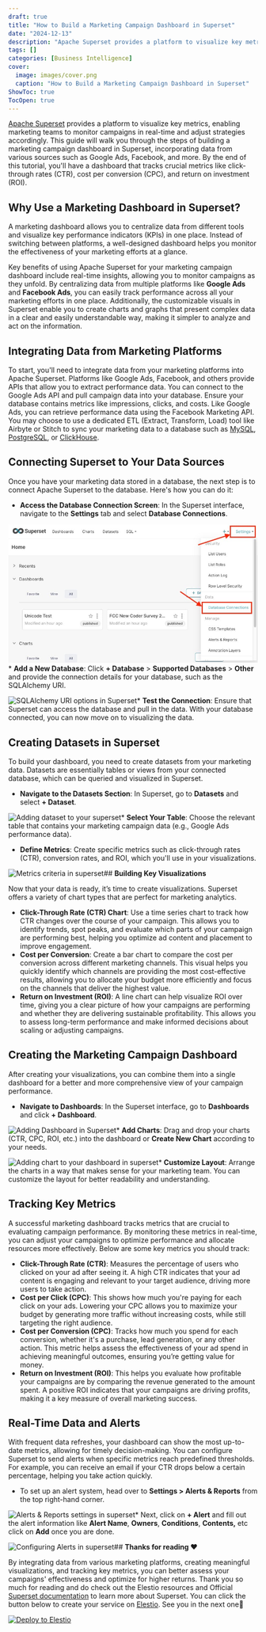 ```yaml
---
draft: true
title: "How to Build a Marketing Campaign Dashboard in Superset"
date: "2024-12-13"
description: "Apache Superset provides a platform to visualize key metrics, enabling marketing teams to monitor campaigns in real-time and adjust strategies accordingly. This guide will walk you through the steps of building a marketing campaign dashboard in Superset, incorporating data from various sources such as Google Ads, Facebook, and more. By"
tags: []
categories: [Business Intelligence]
cover:
  image: images/cover.png
  caption: "How to Build a Marketing Campaign Dashboard in Superset"
ShowToc: true
TocOpen: true
---
```



[Apache Superset](https://elest.io/open-source/superset?ref=blog.elest.io) provides a platform to visualize key metrics, enabling marketing teams to monitor campaigns in real\-time and adjust strategies accordingly. This guide will walk you through the steps of building a marketing campaign dashboard in Superset, incorporating data from various sources such as Google Ads, Facebook, and more. By the end of this tutorial, you'll have a dashboard that tracks crucial metrics like click\-through rates (CTR), cost per conversion (CPC), and return on investment (ROI).

## **Why Use a Marketing Dashboard in Superset?**

A marketing dashboard allows you to centralize data from different tools and visualize key performance indicators (KPIs) in one place. Instead of switching between platforms, a well\-designed dashboard helps you monitor the effectiveness of your marketing efforts at a glance.

Key benefits of using Apache Superset for your marketing campaign dashboard include real\-time insights, allowing you to monitor campaigns as they unfold. By centralizing data from multiple platforms like **Google Ads** and **Facebook Ads**, you can easily track performance across all your marketing efforts in one place. Additionally, the customizable visuals in Superset enable you to create charts and graphs that present complex data in a clear and easily understandable way, making it simpler to analyze and act on the information.

## **Integrating Data from Marketing Platforms**

To start, you'll need to integrate data from your marketing platforms into Apache Superset. Platforms like Google Ads, Facebook, and others provide APIs that allow you to extract performance data. You can connect to the Google Ads API and pull campaign data into your database. Ensure your database contains metrics like impressions, clicks, and costs. Like Google Ads, you can retrieve performance data using the Facebook Marketing API. You may choose to use a dedicated ETL (Extract, Transform, Load) tool like Airbyte or Stitch to sync your marketing data to a database such as [MySQL](https://elest.io/open-source/mysql?ref=blog.elest.io), [PostgreSQL](https://elest.io/open-source/postgresql?ref=blog.elest.io), or [ClickHouse](https://elest.io/open-source/clickhouse?ref=blog.elest.io).

## **Connecting Superset to Your Data Sources**

Once you have your marketing data stored in a database, the next step is to connect Apache Superset to the database. Here's how you can do it:

* **Access the Database Connection Screen**: In the Superset interface, navigate to the **Settings** tab and select **Database Connections**.

![Database connection settings in superset](images/Screenshot-2024-10-04-at-12.07.10-PM.jpg)* **Add a New Database**: Click **\+ Database** \> **Supported Databases** \> **Other** and provide the connection details for your database, such as the SQLAlchemy URI.

![SQLAlchemy URI options in Superset](https://blog.elest.io/content/images/2024/10/image-6.png)* **Test the Connection**: Ensure that Superset can access the database and pull in the data. With your database connected, you can now move on to visualizing the data.

## **Creating Datasets in Superset**

To build your dashboard, you need to create datasets from your marketing data. Datasets are essentially tables or views from your connected database, which can be queried and visualized in Superset.

* **Navigate to the Datasets Section**: In Superset, go to **Datasets** and select **\+ Dataset**.

![Adding dataset to your superset](https://blog.elest.io/content/images/2024/10/Screenshot-2024-10-04-at-12.13.31-PM.jpg)* **Select Your Table**: Choose the relevant table that contains your marketing campaign data (e.g., Google Ads performance data).
* **Define Metrics**: Create specific metrics such as click\-through rates (CTR), conversion rates, and ROI, which you'll use in your visualizations.

![Metrics criteria in superset](https://blog.elest.io/content/images/2024/10/Screenshot-2024-10-04-at-12.16.13-PM.jpg)## **Building Key Visualizations**

Now that your data is ready, it’s time to create visualizations. Superset offers a variety of chart types that are perfect for marketing analytics.

* **Click\-Through Rate (CTR) Chart**: Use a time series chart to track how CTR changes over the course of your campaign. This allows you to identify trends, spot peaks, and evaluate which parts of your campaign are performing best, helping you optimize ad content and placement to improve engagement.
* **Cost per Conversion**: Create a bar chart to compare the cost per conversion across different marketing channels. This visual helps you quickly identify which channels are providing the most cost\-effective results, allowing you to allocate your budget more efficiently and focus on the channels that deliver the highest value.
* **Return on Investment (ROI)**: A line chart can help visualize ROI over time, giving you a clear picture of how your campaigns are performing and whether they are delivering sustainable profitability. This allows you to assess long\-term performance and make informed decisions about scaling or adjusting campaigns.

## **Creating the Marketing Campaign Dashboard**

After creating your visualizations, you can combine them into a single dashboard for a better and more comprehensive view of your campaign performance.

* **Navigate to Dashboards**: In the Superset interface, go to **Dashboards** and click **\+ Dashboard**.

![Adding Dashboard in Superset](https://blog.elest.io/content/images/2024/10/Screenshot-2024-10-04-at-12.26.47-PM.jpg)* **Add Charts**: Drag and drop your charts (CTR, CPC, ROI, etc.) into the dashboard or **Create New Chart** according to your needs.

![Adding chart to your dashboard in superset](https://blog.elest.io/content/images/2024/10/Screenshot-2024-10-04-at-12.28.32-PM.jpg)* **Customize Layout**: Arrange the charts in a way that makes sense for your marketing team. You can customize the layout for better readability and understanding.

## **Tracking Key Metrics**

A successful marketing dashboard tracks metrics that are crucial to evaluating campaign performance. By monitoring these metrics in real\-time, you can adjust your campaigns to optimize performance and allocate resources more effectively. Below are some key metrics you should track:

* **Click\-Through Rate (CTR)**: Measures the percentage of users who clicked on your ad after seeing it. A high CTR indicates that your ad content is engaging and relevant to your target audience, driving more users to take action.
* **Cost per Click (CPC)**: This shows how much you're paying for each click on your ads. Lowering your CPC allows you to maximize your budget by generating more traffic without increasing costs, while still targeting the right audience.
* **Cost per Conversion (CPC)**: Tracks how much you spend for each conversion, whether it's a purchase, lead generation, or any other action. This metric helps assess the effectiveness of your ad spend in achieving meaningful outcomes, ensuring you’re getting value for money.
* **Return on Investment (ROI)**: This helps you evaluate how profitable your campaigns are by comparing the revenue generated to the amount spent. A positive ROI indicates that your campaigns are driving profits, making it a key measure of overall marketing success.

## **Real\-Time Data and Alerts**

With frequent data refreshes, your dashboard can show the most up\-to\-date metrics, allowing for timely decision\-making. You can configure Superset to send alerts when specific metrics reach predefined thresholds. For example, you can receive an email if your CTR drops below a certain percentage, helping you take action quickly.

* To set up an alert system, head over to **Settings \> Alerts \& Reports** from the top right\-hand corner.

![Alerts & Reports settings in superset](https://blog.elest.io/content/images/2024/10/Screenshot-2024-10-04-at-12.34.46-PM.jpg)* Next, click on **\+ Alert** and fill out the alert information like **Alert Name**, **Owners**, **Conditions**, **Contents,** etc click on **Add** once you are done.

![Configuring Alerts in superset](https://blog.elest.io/content/images/2024/10/Screenshot-2024-10-04-at-12.37.23-PM.jpg)## **Thanks for reading ❤️**

By integrating data from various marketing platforms, creating meaningful visualizations, and tracking key metrics, you can better assess your campaigns' effectiveness and optimize for higher returns. Thank you so much for reading and do check out the Elestio resources and Official [Superset documentation](https://superset.apache.org/docs/intro/?ref=blog.elest.io) to learn more about Superset. You can click the button below to create your service on [Elestio](https://elest.io/open-source/superset?ref=blog.elest.io). See you in the next one👋




[![Deploy to Elestio](https://elest.io/images/logos/deploy-to-elestio-btn.png)](https://elest.io/open-source/superset?ref=blog.elest.io)



